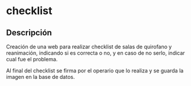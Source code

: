 # checklist

Descripción
-----------

Creación de una web para realizar checklist de salas de quirofano y reanimación, indicando si es correcta o no, y en caso de no serlo, indicar cual fue el problema.

Al final del checklist se firma por el operario que lo realiza y se guarda la imagen en la base de datos.
